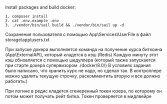 Install packages and build docker:

    1. composer install
    2. cat .env.example .env
    3. ./vendor/bin/sail build && ./vendor/bin/sail up -d

Сохранение пользователя с помощью App\Services\UserFile в файл storage\app\users.txt

При запуске докера выполняется команда на получение курса биткоина (App\ExternalAPI), который кладется в кэш (Redis)
Каждую минуту этот кэш обновляется с помощью шедуллера (который также запускается при старте докера супервизором ./docker/8.0/)
В условиях задания было написано, что хранить курс не надо, но сделал так.
В контроллере можно удалить текущую строчку, раскомментить вторую и все должно работать:)

При логине в редис кладется сгенеренный токен юзера, по которому он потом может получать рейт битка.
Токен проверяется в мидлвейре


